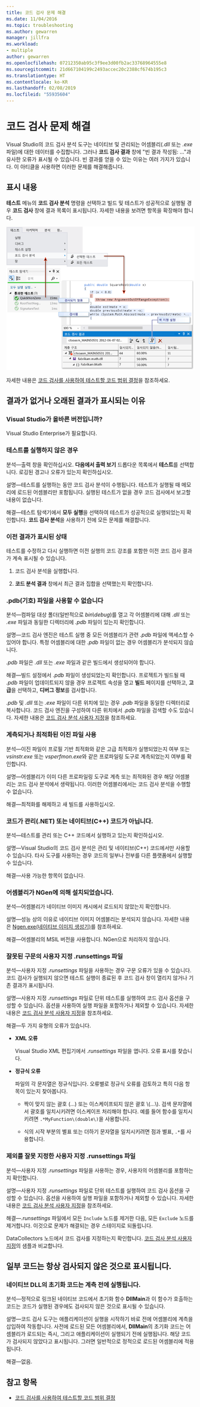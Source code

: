 ```yaml
---
title: 코드 검사 문제 해결
ms.date: 11/04/2016
ms.topic: troubleshooting
ms.author: gewarren
manager: jillfra
ms.workload:
- multiple
author: gewarren
ms.openlocfilehash: 07212350ab95c3f9ee3d00fb2ac33768964555e8
ms.sourcegitcommit: 21d667104199c2493accec20c2388cf674b195c3
ms.translationtype: HT
ms.contentlocale: ko-KR
ms.lasthandoff: 02/08/2019
ms.locfileid: "55935604"
---
```

# <a name="troubleshoot-code-coverage"></a>코드 검사 문제 해결

Visual Studio의 코드 검사 분석 도구는 네이티브 및 관리되는 어셈블리(*.dll* 또는 *.exe* 파일)에 대한 데이터를 수집합니다. 그러나 **코드 검사 결과** 창에 "빈 결과 작성됨: ..."과 유사한 오류가 표시될 수 있습니다. 빈 결과를 얻을 수 있는 이유는 여러 가지가 있습니다. 이 아티클을 사용하면 이러한 문제를 해결해줍니다.

## <a name="what-you-should-see"></a>표시 내용

**테스트** 메뉴의 **코드 검사 분석** 명령을 선택하고 빌드 및 테스트가 성공적으로 실행될 경우 **코드 검사** 창에 결과 목록이 표시됩니다. 자세한 내용을 보려면 항목을 확장해야 합니다.

![색 지정이 사용된 코드 검사 결과](../test/media/codecoverage1.png)

자세한 내용은 [코드 검사를 사용하여 테스트할 코드 범위 결정](../test/using-code-coverage-to-determine-how-much-code-is-being-tested.md)을 참조하세요.

## <a name="possible-reasons-for-seeing-no-results-or-old-results"></a>결과가 없거나 오래된 결과가 표시되는 이유

### <a name="do-you-have-the-right-edition-of-visual-studio"></a>Visual Studio가 올바른 버전입니까?
 Visual Studio Enterprise가 필요합니다.

### <a name="no-tests-were-executed"></a>테스트를 실행하지 않은 경우

분석&mdash;출력 창을 확인하십시오. **다음에서 출력 보기** 드롭다운 목록에서 **테스트**를 선택합니다. 로깅된 경고나 오류가 있는지 확인하십시오.

설명&mdash;테스트를 실행하는 동안 코드 검사 분석이 수행됩니다. 테스트가 실행될 때 메모리에 로드된 어셈블리만 포함됩니다. 실행된 테스트가 없을 경우 코드 검사에서 보고할 내용이 없습니다.

해결&mdash;테스트 탐색기에서 **모두 실행**을 선택하여 테스트가 성공적으로 실행되었는지 확인합니다. **코드 검사 분석**을 사용하기 전에 모든 문제를 해결합니다.

### <a name="youre-looking-at-a-previous-result"></a>이전 결과가 표시된 상태

테스트를 수정하고 다시 실행하면 이전 실행의 코드 강조를 포함한 이전 코드 검사 결과가 계속 표시될 수 있습니다.

1.  코드 검사 분석을 실행합니다.

2.  **코드 분석 결과** 창에서 최근 결과 집합을 선택했는지 확인합니다.

### <a name="pdb-symbol-files-are-unavailable"></a>.pdb(기호) 파일을 사용할 수 없습니다

분석&mdash;컴파일 대상 폴더(일반적으로 *bin\debug*)를 열고 각 어셈블리에 대해 *.dll* 또는 *.exe* 파일과 동일한 디렉터리에 *.pdb* 파일이 있는지 확인합니다.

설명&mdash;코드 검사 엔진은 테스트 실행 중 모든 어셈블리가 관련 *.pdb* 파일에 액세스할 수 있어야 합니다. 특정 어셈블리에 대한 *.pdb* 파일이 없는 경우 어셈블리가 분석되지 않습니다.

*.pdb* 파일은 *.dll* 또는 *.exe* 파일과 같은 빌드에서 생성되어야 합니다.

해결&mdash;빌드 설정에서 *.pdb* 파일이 생성되었는지 확인합니다. 프로젝트가 빌드될 때 *.pdb* 파일이 업데이트되지 않을 경우 프로젝트 속성을 열고 **빌드** 페이지를 선택하고, **고급**을 선택하고, **디버그 정보**를 검사합니다.

*.pdb* 및 *.dll* 또는 *.exe* 파일이 다른 위치에 있는 경우 *.pdb* 파일을 동일한 디렉터리로 복사합니다. 코드 검사 엔진을 구성하여 다른 위치에서 *.pdb* 파일을 검색할 수도 있습니다. 자세한 내용은 [코드 검사 분석 사용자 지정](../test/customizing-code-coverage-analysis.md)을 참조하세요.

### <a name="use-an-instrumented-or-optimized-binary"></a>계측되거나 최적화된 이진 파일 사용

분석&mdash;이진 파일이 프로필 기반 최적화와 같은 고급 최적화가 실행되었는지 여부 또는 *vsinstr.exe* 또는 *vsperfmon.exe*와 같은 프로파일링 도구로 계측되었는지 여부를 확인합니다.

설명&mdash;어셈블리가 이미 다른 프로파일링 도구로 계측 또는 최적화된 경우 해당 어셈블리는 코드 검사 분석에서 생략됩니다. 이러한 어셈블리에서는 코드 검사 분석을 수행할 수 없습니다.

해결&mdash;최적화를 해제하고 새 빌드를 사용하십시오.

### <a name="code-is-not-managed-net-or-native-c-code"></a>코드가 관리(.NET) 또는 네이티브(C++) 코드가 아닙니다.

분석&mdash;테스트를 관리 또는 C++ 코드에서 실행하고 있는지 확인하십시오.

설명&mdash;Visual Studio의 코드 검사 분석은 관리 및 네이티브(C++) 코드에서만 사용할 수 있습니다. 타사 도구를 사용하는 경우 코드의 일부나 전부를 다른 플랫폼에서 실행할 수 있습니다.

해결&mdash;사용 가능한 항목이 없습니다.

### <a name="assembly-has-been-installed-by-ngen"></a>어셈블리가 NGen에 의해 설치되었습니다.

분석&mdash;어셈블리가 네이티브 이미지 캐시에서 로드되지 않았는지 확인합니다.

설명&mdash;성능 상의 이유로 네이티브 이미지 어셈블리는 분석되지 않습니다. 자세한 내용은 [Ngen.exe(네이티브 이미지 생성기)](/dotnet/framework/tools/ngen-exe-native-image-generator)를 참조하세요.

해결&mdash;어셈블리의 MSIL 버전을 사용합니다. NGen으로 처리하지 않습니다.

### <a name="custom-runsettings-file-with-bad-syntax"></a>잘못된 구문의 사용자 지정 .runsettings 파일

분석&mdash;사용자 지정 *.runsettings* 파일을 사용하는 경우 구문 오류가 있을 수 있습니다. 코드 검사가 실행되지 않으면 테스트 실행이 종료된 후 코드 검사 창이 열리지 않거나 기존 결과가 표시됩니다.

설명&mdash;사용자 지정 *.runsettings* 파일로 단위 테스트를 실행하여 코드 검사 옵션을 구성할 수 있습니다. 옵션을 사용하여 실행 파일을 포함하거나 제외할 수 있습니다. 자세한 내용은 [코드 검사 분석 사용자 지정](../test/customizing-code-coverage-analysis.md)을 참조하세요.

해결&mdash;두 가지 유형의 오류가 있습니다.

-   **XML 오류**

     Visual Studio XML 편집기에서 *.runsettings* 파일을 엽니다. 오류 표시를 찾습니다.

-   **정규식 오류**

     파일의 각 문자열은 정규식입니다. 오류별로 정규식 오류를 검토하고 특히 다음 항목이 있는지 찾아봅니다.

    -   짝이 맞지 않는 괄호 (...) 또는 이스케이프되지 않은 괄호 \\(...\\). 검색 문자열에서 괄호를 일치시키려면 이스케이프 처리해야 합니다. 예를 들어 함수를 일치시키려면 `.*MyFunction\(double\)`을 사용합니다.

    -   식의 시작 부분의 별표 또는 더하기 문자열을 일치시키려면 점과 별표, `.*`를 사용합니다.

### <a name="custom-runsettings-file-with-incorrect-exclusions"></a>제외를 잘못 지정한 사용자 지정 .runsettings 파일

분석&mdash;사용자 지정 *.runsettings* 파일을 사용하는 경우, 사용자의 어셈블리를 포함하는지 확인합니다.

설명&mdash;사용자 지정 *.runsettings* 파일로 단위 테스트를 실행하여 코드 검사 옵션을 구성할 수 있습니다. 옵션을 사용하여 실행 파일을 포함하거나 제외할 수 있습니다. 자세한 내용은 [코드 검사 분석 사용자 지정](../test/customizing-code-coverage-analysis.md)을 참조하세요.

해결&mdash;*.runsettings* 파일에서 모든 `Include` 노드를 제거한 다음, 모든 `Exclude` 노드를 제거합니다. 이것으로 문제가 해결되는 경우 스테이지로 되돌립니다.

DataCollectors 노드에서 코드 검사를 지정하는지 확인합니다. [코드 검사 분석 사용자 지정](../test/customizing-code-coverage-analysis.md)의 샘플과 비교합니다.

## <a name="some-code-is-always-shown-as-not-covered"></a>일부 코드는 항상 검사되지 않은 것으로 표시됩니다.

### <a name="initialization-code-in-native-dlls-is-executed-before-instrumentation"></a>네이티브 DLL의 초기화 코드는 계측 전에 실행됩니다.

분석&mdash;정적으로 링크된 네이티브 코드에서 초기화 함수 **DllMain**과 이 함수가 호출하는 코드는 코드가 실행된 경우에도 검사되지 않은 것으로 표시될 수 있습니다.

설명&mdash;코드 검사 도구는 애플리케이션이 실행을 시작하기 바로 전에 어셈블리에 계측을 삽입하여 작동합니다. 사전에 로드된 모든 어셈블리에서, **DllMain**의 초기화 코드는 어셈블리가 로드되는 즉시, 그리고 애플리케이션이 실행되기 전에 실행됩니다. 해당 코드가 검사되지 않았다고 표시됩니다. 그러면 일반적으로 정적으로 로드된 어셈블리에 적용됩니다.

해결&mdash;없음.

## <a name="see-also"></a>참고 항목

- [코드 검사를 사용하여 테스트할 코드 범위 결정](../test/using-code-coverage-to-determine-how-much-code-is-being-tested.md)